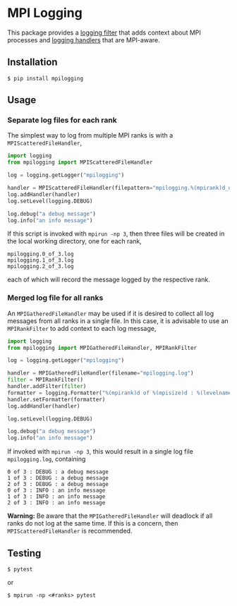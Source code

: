 # MPI Logging

This package provides a [logging
filter](https://docs.python.org/3/library/logging.html#filter-objects) that
adds context about MPI processes and [logging
handlers](https://docs.python.org/3/library/logging.html#handler-objects)
that are MPI-aware.

## Installation

```shell
$ pip install mpilogging
```

## Usage

### Separate log files for each rank

The simplest way to log from multiple MPI ranks is with a
`MPIScatteredFileHandler`,

```python
import logging
from mpilogging import MPIScatteredFileHandler

log = logging.getLogger("mpilogging")

handler = MPIScatteredFileHandler(filepattern="mpilogging.%(mpirank)d_of_%(mpisize)d.log")
log.addHandler(handler)
log.setLevel(logging.DEBUG)

log.debug("a debug message")
log.info("an info message")
```

If this script is invoked with `mpirun -np 3`, then three files will be
created in the local working directory, one for each rank,

```
mpilogging.0_of_3.log
mpilogging.1_of_3.log
mpilogging.2_of_3.log
```

each of which will record the message logged by the respective rank.

### Merged log file for all ranks

An `MPIGatheredFileHandler` may be used if it is desired to collect all log
messages from all ranks in a single file.  In this case, it is advisable to
use an `MPIRankFilter` to add context to each log message,

```python
import logging
from mpilogging import MPIGatheredFileHandler, MPIRankFilter

log = logging.getLogger("mpilogging")

handler = MPIGatheredFileHandler(filename="mpilogging.log")
filter = MPIRankFilter()
handler.addFilter(filter)
formatter = logging.Formatter("%(mpirank)d of %(mpisize)d : %(levelname)s : %(message)s")
handler.setFormatter(formatter)
log.addHandler(handler)

log.setLevel(logging.DEBUG)

log.debug("a debug message")
log.info("an info message")
```

If invoked with `mpirun -np 3`, this would result in a single log file
`mpilogging.log`, containing

```
0 of 3 : DEBUG : a debug message
1 of 3 : DEBUG : a debug message
2 of 3 : DEBUG : a debug message
0 of 3 : INFO : an info message
1 of 3 : INFO : an info message
2 of 3 : INFO : an info message
```

**Warning:** Be aware that the `MPIGatheredFileHandler` will deadlock if
all ranks do not log at the same time.  If this is a concern, then
`MPIScatteredFileHandler` is recommended.

## Testing

```shell
$ pytest
```

or

```shell
$ mpirun -np <#ranks> pytest
```

